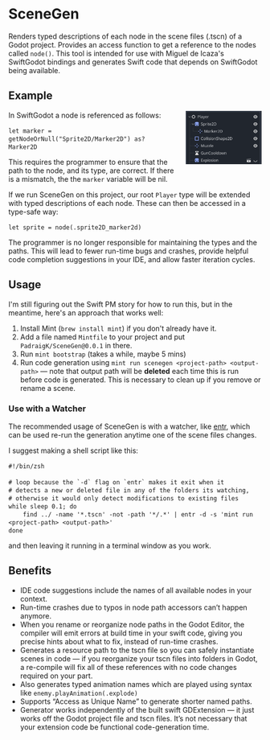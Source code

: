 # SceneGen

Renders typed descriptions of each node in the scene files (.tscn) of a Godot project. Provides an access function to get a reference to the nodes called `node()`. This tool is intended for use with Miguel de Icaza's SwiftGodot bindings and generates Swift code that depends on SwiftGodot being available. 

## Example

<img src="https://raw.githubusercontent.com/PadraigK/SceneGen/main/Images/playerscene.png" alt="A Node Tree in Godot" width="30%" align="right" style="padding-left: 20px; padding-bottom: 20px">

In SwiftGodot a node is referenced as follows: 

```
let marker = getNodeOrNull("Sprite2D/Marker2D") as? Marker2D
```

This requires the programmer to ensure that the path to the node, and its type, are correct. If there is a mismatch, the the `marker` variable will be nil. 

If we run SceneGen on this project, our root `Player` type will be extended with typed descriptions of each node. These can then be accessed in a type-safe way: 

```
let sprite = node(.sprite2D_marker2d)
```

The programmer is no longer responsible for maintaining the types and the paths. This will lead to fewer run-time bugs and crashes, provide helpful code completion suggestions in your IDE, and allow faster iteration cycles.

## Usage 
I'm still figuring out the Swift PM story for how to run this, but in the meantime, here's an approach that works well:

1. Install Mint (`brew install mint`) if you don't already have it.
2. Add a file named `Mintfile` to your project and put `PadraigK/SceneGen@0.0.1` in there.
3. Run `mint bootstrap` (takes a while, maybe 5 mins)
4. Run code generation using `mint run scenegen <project-path> <output-path>` — note that output path will be **deleted** each time this is run before code is generated. This is necessary to clean up if you remove or rename a scene.

### Use with a Watcher 

The recommended usage of SceneGen is with a watcher, like [entr](https://github.com/eradman/entr), which can be used re-run the generation anytime one of the scene files changes. 

I suggest making a shell script like this:

```
#!/bin/zsh

# loop because the `-d` flag on `entr` makes it exit when it 
# detects a new or deleted file in any of the folders its watching,
# otherwise it would only detect modifications to existing files
while sleep 0.1; do
	find ../ -name '*.tscn' -not -path '*/.*' | entr -d -s 'mint run <project-path> <output-path>'
done
```

and then leaving it running in a terminal window as you work.

## Benefits
* IDE code suggestions include the names of all available nodes in your context.
* Run-time crashes due to typos in node path accessors can’t happen anymore.
* When you rename or reorganize node paths in the Godot Editor, the compiler will emit errors at build time in your swift code, giving you precise hints about what to fix, instead of run-time crashes.
* Generates a resource path to the tscn file so you can safely instantiate scenes in code — if you reorganize your tscn files into folders in Godot, a re-compile will fix all of these references with no code changes required on your part.
* Also generates typed animation names which are played using syntax like `enemy.playAnimation(.explode)`
* Supports “Access as Unique Name” to generate shorter named paths.
* Generator works independently of the built swift GDExtension — it just works off the Godot project file and tscn files. It’s not necessary that your extension code be functional code-generation time.


